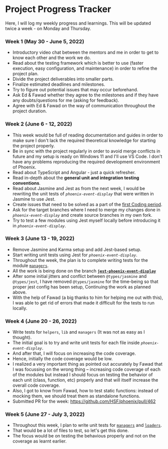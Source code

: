 # Project Progress Tracker 

Here, I will log my weekly progress and learnings. This will be updated twice a week - on Monday and Thursday.  

### Week 1 (May 30 - June 5, 2022)  

- Introductory video chat between the mentors and me in order to get to know each other and the work we do.
- Read about the testing framework which is better to use (faster execution, easy configuration, and maintenance) in order to refine the project plan.
- Divide the project deliverables into smaller parts.
- Finalize estimated deadlines and milestones.
- Try to figure out potential issues that may occur beforehand.
- Ask Ed & Fawad whether they agree to the milestones and if they have any doubts/questions for me (asking for feedback).
- Agree with Ed & Fawad on the way of communication throughout the project duration.

### Week 2 (June 6 - 12, 2022)  

- This week would be full of reading documentation and guides in order to make sure I don't lack the required theoretical knowledge for starting the project properly.
- Be in sync with the project regularly in order to avoid merge conflicts in future and my setup is ready on Windows 11 and I'll use VS Code. I don't have any problems reproducing the required development environment of Phoenix.
- Read about TypeScript and Angular - just a quick refresher.
- Read in-depth about the **general unit and integration testing conventions**.
- Read about Jasmine and Jest as from the next week, I would be rewriting the unit tests of *`phoenix-event-display`* that were written in Jasmine to use Jest. 
- Create issues that need to be solved as a part of the [first Coding period](https://github.com/DamianArado/GSoC-2022-Phoenix/blob/main/ROADMAP.md#coding-period---i).
- Ask for the target branches where I need to merge my changes done in *`phoenix-event-display`* and create source branches in my own fork.
- Try to test a few modules using Jest myself locally before introducing it in *`phoenix-event-display`*.

### Week 3 (June 13 - 19, 2022)  

- Remove Jasmine and Karma setup and add Jest-based setup.
- Start writing unit tests using Jest for *`phoenix-event-display`*.  
- Throughout the week, the plan is to complete writing tests for the module [`managers`](https://github.com/HSF/phoenix/tree/master/packages/phoenix-event-display/src/managers). 
- All the work is being done on the branch [**`jest-phoenix-event-display`**](https://github.com/DamianArado/phoenix/tree/jest-phoenix-event-display)  
- After some initial jitters and conflict between `@types/jasmine` and `@types/jest`, I have removed `@types/jasmine` for the time-being so that proper jest config has been setup, Continuing the work as planned above.  
- With the help of Fawad (a big thanks to him for helping me out with this), I was able to get rid of errors that made it difficult for the tests to run locally.  

### Week 4 (June 20 - 26, 2022)  

- Write tests for `helpers`, `lib` and `managers` (It was not as easy as I thought).
- The initial goal is to try and write unit tests for each file inside *`phoenix-event-display`*.  
- And after that, I will focus on increasing the code coverage.  
- Hence, initially the code coverage would be low.  
- I realized a very important thing as pointed out accurately by Fawad that I was focussing on the wrong thing – increasing code coverage of each of the modules but instead I should focus on testing the behavior of each unit (class, function, etc) properly and that will itself increase the overall code coverage.  
- Also, I got to know from Fawad, how to test static functions: instead of mocking them, we should treat them as standalone functions.
- Submitted PR for the week: https://github.com/HSF/phoenix/pull/462  

### Week 5 (June 27 - July 3, 2022)  

- Throughout this week, I plan to write unit tests for [`managers`](https://github.com/HSF/phoenix/tree/master/packages/phoenix-event-display/src/managers) and [`loaders`](https://github.com/HSF/phoenix/tree/master/packages/phoenix-event-display/src/loaders).  
- That would be a lot of files to test, so let's get this done.
- The focus would be on testing the behavious properly and not on the coverage as learnt earlier.
